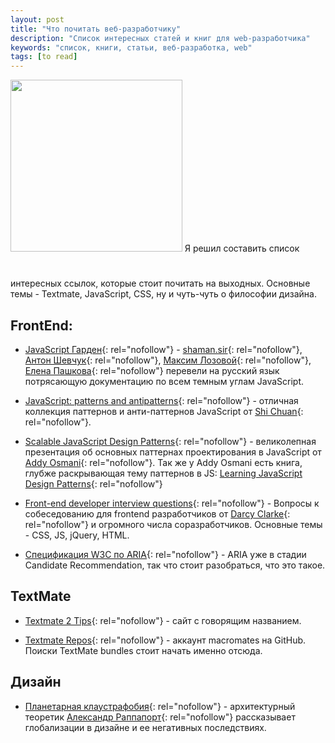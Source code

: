 ```yaml
---
layout: post
title: "Что почитать веб-разработчику"
description: "Список интересных статей и книг для web-разработчика" 
keywords: "список, книги, статьи, веб-разработка, web" 
tags: [to read]
---
```


<img src="http://31808.selcdn.ru/it-prm/pics/moleskine.png" width="275" class="img-center" style="margin-bottom:3em;" /> 
Я решил составить список интересных ссылок, которые стоит почитать на выходных.
Основные темы - Textmate, JavaScript, CSS, ну и чуть-чуть о философии дизайна.

## FrontEnd:
*	[JavaScript Гарден][js-garden]{: rel="nofollow"} - [shaman.sir][shaman-sir]{: rel="nofollow"}, [Антон Шевчук][a-shevchuk]{: rel="nofollow"}, [Максим Лозовой][m-lozovoy]{: rel="nofollow"}, [Елена Пашкова][e-pashkova]{: rel="nofollow"} перевели на русский язык потрясающую документацию по всем темным углам JavaScript. 

[js-garden]: http://bonsaiden.github.com/JavaScript-Garden/ru/ "JavaScript Гарден"
  [shaman-sir]: http://shamansir.madfire.net/
  [a-shevchuk]: http://anton.shevchuk.name/
  [m-lozovoy]: http://nixsolutions.com/
  [e-pashkova]: http://nixsolutions.com/
  
*	[JavaScript: patterns and antipatterns][js-patterns]{: rel="nofollow"} - отличная коллекция паттернов и анти-паттернов JavaScript от [Shi Chuan][shichuan]{: rel="nofollow"}. 

[js-patterns]: http://shichuan.github.com/javascript-patterns/
  [shichuan]: http://www.blog.highub.com/
  
*	[Scalable JavaScript Design Patterns][js-patterns]{: rel="nofollow"} - великолепная презентация об основных паттернах проектирования в JavaScript от [Addy Osmani][addyosmani]{: rel="nofollow"}. Так же у Addy Osmani есть книга, глубже раскрывающая тему паттернов в JS: [Learning JavaScript Design Patterns][js-patterns-book]{: rel="nofollow"}
  
[js-patterns]: http://www.slideshare.net/fullscreen/AddyOsmani/scalable-javascript-design-patterns/
  [addyosmani]: http://addyosmani.com/blog/
  [js-patterns-book]: http://addyosmani.com/resources/essentialjsdesignpatterns/book/
  
*	[Front-end developer interview questions][frontend-interview]{: rel="nofollow"} - Вопросы к собеседованию для frontend разработчиков от [Darcy Clarke][darcyclarke]{: rel="nofollow"} и огромного числа соразработчиков. Основные темы - CSS, JS, jQuery, HTML.
  
[frontend-interview]: https://github.com/darcyclarke/Front-end-Developer-Interview-Questions
  [darcyclarke]: http://darcyclarke.me/
  
*	[Спецификация W3C по ARIA][ARIA-Spec]{: rel="nofollow"} - ARIA уже в стадии Candidate Recommendation, так что стоит разобраться, что это такое.

[ARIA-Spec]: http://www.w3.org/TR/wai-aria/


## TextMate
*	[Textmate 2 Tips][tm2tips]{: rel="nofollow"} - сайт с говорящим названием.

[tm2tips]: http://tm2tips.tumblr.com/

*	[Textmate Repos][git-textmate]{: rel="nofollow"} - аккаунт macromates на GitHub. Поиски TextMate bundles стоит начать именно отсюда.

[git-textmate]: https://github.com/textmate/

## Дизайн
*	[Планетарная клаустрафобия][planetClaustr]{: rel="nofollow"} - архитектурный теоретик [Александр Раппапорт][a-rappaport]{: rel="nofollow"} рассказывает глобализации в дизайне и ее негативных последствиях.

[planetClaustr]: http://papardes.blogspot.com/2009/08/blog-post_1162.html
  [a-rappaport]: http://www.blogger.com/profile/10975104695224234620
